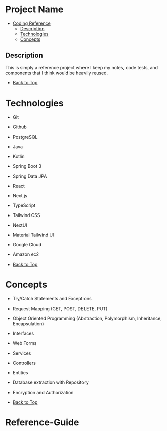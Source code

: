 # Project Name

- [Coding Reference](#project-name)
  - [Description](#description)
  - [Technologies](#technologies)
  - [Concepts](#concepts)



## Description
This is simply a reference project where I keep my notes, code tests, and components that I think would be heavily reused.



- [Back to Top](#project-name)



# Technologies

-   Git
-   Github
-   PostgreSQL
-   Java
-   Kotlin
-   Spring Boot 3
-   Spring Data JPA
-   React
-   Next.js
-   TypeScript
-   Tailwind CSS
-   NextUI
-   Material Tailwind UI
-   Google Cloud
-   Amazon ec2



- [Back to Top](#project-name)



# Concepts

-   Try/Catch Statements and Exceptions
-   Request Mapping (GET, POST, DELETE, PUT)
-   Object Oriented Programming (Abstraction, Polymorphism, Inheritance, Encapsulation)
-   Interfaces
-   Web Forms
-   Services
-   Controllers
-   Entities
-   Database extraction with Repository
-   Encryption and Authorization



- [Back to Top](#project-name)
# Reference-Guide
